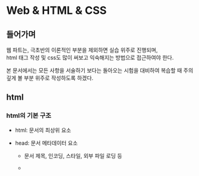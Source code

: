 # Web & HTML & CSS



## 들어가며

웹 파트는, 극초반의 이론적인 부분을 제외하면 실습 위주로 진행되며,  
html 태그 작성 및 css도 많이 써보고 익숙해지는 방법으로 접근하여야 한다.

본 문서에서는 모든 사항을 서술하기 보다는 돌아오는 시험을 대비하여 
복습할 때 주의깊게 볼 부분 위주로 작성하도록 하겠다.



## html

### html의 기본 구조

- html: 문서의 최상위 요소

- head: 문서 메타데이터 요소

  - 문서 제목, 인코딩, 스타일, 외부 파일 로딩 등

  - <title>, <meta>, <link>, <script>, <style>

- body: 문서 본문 요소

  - 실제 화면 구성과 관련된 내용



---



### DOM트리

- 텍스트 파일인 HTML 문서를 브라우저에서 렌더링 하기 위한 구조
  - HTML 문서에 대한 모델을 구성함
  - HTML 문서 내의 각 요소에 접근 / 수정에 필요한 프로퍼티와 메서드를 제공함
  - 차후 javascript 파트에서 다룰 예정



### TAGS

- 태그를 모두 암기하는 것은 불가능하다.

- 시험을 대비해서, 내용이 없는 태그들(여는 태그와 닫는 태그로 이루어지지 않은 태그들)의 종류만 기억하자
  - br, hr, img, input, link, meta
- 태그별로 활용할 수 있는 attribute는 다르다.



### Semantic Tags

- HTML5에서 의미론적 요소를 담은 태그의 등장
  - 기존 영역을 의미하는 div 태그를 대체하여 사용
- 대표적인 태그 목록
  - header
  - nav
  - aside
  - section
  - article
  - footer
- 개발(가독성, 협업)에 유용할 뿐 아니라 검색엔진에 정보를 제공하는 데에도 중요하다.
- 텍스트 요소 tag들 중에도 `<b></b>`와 `<strong></strong>`, `<i></i>`와 `<em></em>`이 다른데, 이것 또한 semantic한가의 여부(후자가 semantic)에 의해 결정된다.



### form

- form은 정보를 서버에 제출하기 위한 영역
- form의 기본 attribute
- action: form을 처리할 서버의 URL
- method: form을 제출할 때 사용할 HTTP 메서드(GET 혹은 POST)
- enctupe: method가 post인 경우 데이터의 유형
  - application/x-www-form-rulencoded : 기본값
  - multipart/form-data : 파일 전송시(input type이 file인 경우)
- `<form></form>` 사이에 input들이 들어간다.



### input

- 주의할 점: label에 `for` attribute는 input의 id에 맞춰야 한다!
- input 태그에서, name attribute와 value attribute는 각각 key:value등의 형태로 전송된다.
- 즉, python의 자료형으로 치면 dictionary형태로 전송된다는 것이다.
- type="checkbox"나 type="radio"등에서 여러 input들을 묶을 때는, `name` attribute를 통일해줘야 한다.
- placeholder, autofocus 등의 attribute도 확인해보자.





## CSS

- Cascading Style Sheet

- 선택자(Selector)와 속성(Property), 값(Value)로 이루어져 있다.
- 인라인, 내부참조, 외부참조 방식이 있는데, 외부참조 방식이 디버깅이 편하고 재사용성을 높여 가장 바람직한 방법이다.



### 선택자

- 요소(element) 선택자
  - HTML 태그를 직접 선택

- 클래스 선택자
  - 마침표(.)문자로 시작, 해당 클래스가 적용된 항목을 선택

- 아이디 선택자
  - `#` 문자로 시작, 해당 아이디가 적용된 항목을 선택
  - 하나의 문서에 한번만 사용, 여러 번 사용해도 동작하지만, 한번만 사용하기로 약속
  - 아이디 선택자는 js를 통한 

- 선택자의 우선순위

  - !important > inline > 아이디 선택자 > 클래스, 속성, pseudo-class 선택자 > 요소 선택자, pseudo-element > 소스 순서

  

### CSS 상속

- 기본적으로, 눈에 보이는 시각적인 효과들은 상속된다고 보면 된다.
  - Text관련 요소(font, color, text-align), opacity, visibility 등
- 상속 되지 않는 것들은, box및 position 관련한 것들이 있다. 얘들이 상속되면 난리나기 때문
  - width, height, margin, padding, border, box-sizing, display, position, top, right, bottom left, z-index 등



### 크기 단위

- px
  - 픽셀 
  - 고정 단위
- %
  - 백분율 단위
  - 가변적인 레이아웃에서 자주 사용
  - 부모요소를 기준으로 변환
  
- em
  - (바로 위, 부모 요소에 대한) 상속의 영향을 받음 
  - 배수 단위, 요소에 지정된 사이즈에 상대적인 사이즈를 가짐
- rem
  - (바로 위, 부모 요소에 대한) 상속의 영향을 받지 않음
  - 최상위 요소(html)의 사이즈를 기준으로 배수 단위를 가짐
  - html의 기본 폰트 크기는 16px이므로, 이를 기준으로 함
- viewport
  - 웹 페이지를 방문한 유저에게 바로 보이게 되는 웹 컨텐츠의 영역(디바이스 화면)
  - 디바이스의 viewport를 기준으로 상대적인 사이즈가 결정됨
  - vw(view width), vh(view height)
    -  viewport를 100으로 할 때, 1만큼의 넓이와 높이
  - vmin, vmax
    - viewport의 가로와 세로 중 작은 걸 기준으로 1/100이 vmin, 큰 걸 기준으로 1/100이 vmax
    - 예를 들어 가로가 1000px, 세로가 800px이라면 vmin은 8px, vmax는 10px이 된다.



### 색상 표시

- 색상 키워드
  - 대소문자를 구분하지 않음
  - red, blue, black 과 같이 특정 색을 직접 글자로 나타냄
- RGB
  - `# + 16` 진수 표기법 `p {color: #000000;}`
  - `rgb()` 진수 표기법 `p {color: rgb(0, 0, 0);}`

 - HSL 색상
   - 색상, 채도, 명도
   - `p {color: hsl(120, 100%, 0);}`
   - hsla의 경우, 투명도(alpha)까지
   - `p {color: hsla(120, 100%, 0, 0.5);}`

- 위 예시들은 모두 black!



### 글씨 스타일

- font-weight: 글씨의 굵기를 조정
- font-style: 글씨의 스타일(이탤릭체 등)을 조정

- font-family: 글씨체를 조정
- font-size: 글씨크기 조정

> 이외에도 여러 property등이 있다.





### Selectors 심화

---

#### 결합자

- 자손 결합자
  - selector A **하위**의 모든 selector B 요소
  - `div span {} `  형식으로 씀
- 자식 결합자
  - selector A **하위**의 모든 selector B 요소
  - `div > span {}` 형식으로 씀
- 일반 형제 결합자
  - selector A의 형제 요소 중 **뒤에 위치**하는(태그가 닫힌 뒤) selector B 요소를 **모두 선택**
  - `p ~ span {}` 형식으로 씀
- 인접 형제 결합자
  - selector A의 형제 요소 중 **바로 뒤에 위치**하는 selector B **요소를 선택**
  - `p + span {}` 형식으로 씀



#### pseudo-selector

- :nth-child(n)
  - 특정 단계 영역의 n번째 요소를 찾아 거기에 특성을 적용한다.
  - 만약 단계 영역의 n번째 목록이 해당 selector가 아니라면, 적용하지 않는다.

```html
    <div id="ssafy">
      <h2>어떻게 선택 될까?</h2>
      <h2>둥둥</h2>
      <p>둥둥</p>
      <p>둥둥</p>
      <p>둥둥</p>
    </div>
```

```css
#ssafy > p:nth-child(2) {
  color: red;
}
/* 아무것도 변하지 않는다. ssafy 하위 영역의 두 번째 tag가 p가 아니기 때문이다. */

#ssafy > p:nth-child(3) {
  color: red;
} 
/* 이렇게 하면 첫 번째 p 색이 변한다. */
```

- :nth-of-type()
  - 특정 단계의 요소의 tag들 중 n번째 항목에 특성을 적용한다.

```html
    <div id="ssafy">
      <h2>어떻게 선택 될까?</h2>
      <h2>둥둥</h2>
      <p>둥둥</p>
      <p>둥둥</p>
      <p>둥둥</p>
    </div>
```

```css
#ssafy > p:nth-of-type(2) {
  color: red;
}
/* 두 번째 p가 변한다. */

```



## Box

### Box model

- 모든 요소는 네모이고, 좌측 상단부터 위에서 아래로, 왼쪽에서 오른쪽으로 쌓인다.

- 요소들은 block과 inline요소로 나뉜다.

- 하나의 box는 네 부분으로 나누어진다.

  - content

    - 내용, 구성물

  - padding

  - margin

    - margin과 padding은 `margin-top: value`, `margin-right:value` 등과 같이 value를 줄 수 있다.
    - `margin: 2px`등과 같이 한 번에 표현도 가능하다.
    - shorthand 순서는, 1개일때는 모든 방향, 2개일때는 상하 좌우, 3개일때는 상, 좌우, 하, 4개일때는 상 우 하 좌 순서이다.

  - border

    - 상하좌우 설정 순서는 margin, padding과 동일하다.
    - border-width, border-style(solid만 쓸거다), border-color등의 property를 줄 수 있다.

    

### Box-sizing

- 기본적으로 모든 요소의 box-sizing은 content-box이다.
- 즉 지정한 사이즈는 padding안쪽 content의 사이즈가 되는 것이다.
- 일반적으로 우리가 하듯이 border까지의 사이즈를 기준으로 하기 위해서는 
  `box-sizing: border-box`로 설정해야 한다.



### Display

- 모든 요소는 네모(박스모델)이고, 좌측 상단에 배치.

- display에 따라 크기와 배치가 달라진다.

- display: block

  - 줄 바꿈이 일어나는 요소

  - 화면 크기 전체의 가로 폭을 차지한다.

  - 블록 레벨 요소 안에 인라인 레벨 요소가 들어갈 수 있다.

  - 대표적인 블록 레벨 요소
    - div / li ul ol / p / hr / form 등
    
    

- display: inline

  - 줄 바꿈이 일어자지 않는 행의 일부 요소

  - **content 너비**만큼 가로 폭을 차지한다.

  - **width, height, margin-top, margin-bottom을 지정할 수 없다.**

  - 상하 여백은 line-height로 지정한다.

  - 대표적인 인라인 레벨 요소

    - span / a / img / input, label (form의 내부 - input은 닫는 태그가 없지만 label은 있다! 주의!) / b, em, i, strong (텍스트 요소) 등

    - **단, img는 특이하게도 width, height를 가진다!!**
    
      

- display: inline-block

  - block과 inline 레벨 요소의 특징을 모두 가짐
  - inline처럼 한 줄에 표시 가능하고, block처럼 width, height, margin 속성을 모두 지정할 수 있음
  - 근데 잘 안쓴다. flexbox를 쓰지.
  - 

- display: none

  - 해당 요소를 화면에 표시하지 않고, 공간조차 부여되지 않음
  - 이와 비슷한 visibility: hidden은 해당 요소가 공간은 차지하나 화면에 표시만 하지 않는다.
  - 

- 속성에 따른 수평 정렬
  - margin-right: auto == text-align: left == 좌측 정렬
  - margin-left: auto == text-align: right == 우측 정렬
  - margin-right: auto; & margin-lift: auto; == text-align: center; == 중앙 정렬



### Position

- static
  - 모든 태그의 기본값(기준 위치)
  - 일반적인 요소의 배치 순서에 따름(좌측 상단)
  - 부모 요소 내에서 배치될 때는 부모 요소의 위치를 기준으로 배치 됨

  
  
- 아래는 좌표 프로퍼티(top, bottom, left, right)를 사용하여 이동 가능
  - relative
  - absolute
  - fixed
  - sticky

  
  
- relative

  - 상대 위치
  - **자기 자신의 static 위치**를 기준으로 이동(normal flow **유지**)
  - 레이아웃에서 요소가 차지하는 공간은 static일 때와 **같음**
  - 즉 다른 요소들은 relative한 요소의 기본 위치를 기준으로 영향을 받음

  

- absolute

  - 절대 위치
  - 요소를 일반적인 문서 흐름에서 제거 후 레이아웃에 공간을 차지하지 않음(normal flow에서 **벗어남**)
  - **static이 아닌** 가장 가까이 있는 부모/조상 요소를 기준으로 이동 (없는 경우 body를 기준으로 함)
  - 

- fixed

  - 고정 위치
  - 요소를 일반적인 문서 흐름에서 제거 후 레이아웃에 공간을 차지하지 않음(normal flow에서 벗어남)
  - 부모 요소와 관계없이 viewport를 기준으로 이동
    - 즉 스크롤 시에도 항상 같은 곳에 위치

- sticky

  - 끈적 위치... 는 아니고 고정 위치
  - fixed와 같이 화면에 고정되어 위치하지만, normal flow에서 벗어나지 않아 다른 요소들과 겹치지 않는다.
  - 다른 sticky 요소와 만나는 순간 position이 변하는 특징이 있다고 하는데, 차후 구현해 봐야 알 수 있을 것 같다.

  

### 정리: CSS 원칙

- 모든 요소는 네모(박스모델), 좌측상단에 배치
- display에 따라 크기와 배치가 달라짐
- position으로 위치의 기준을 변경
  - relative: 본인의 원래 위치
  - absolute: 특정 부모의 위치
  - fixed: 화면의 위치